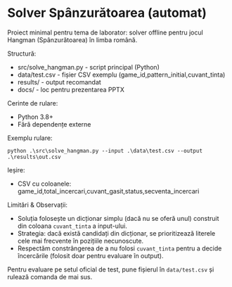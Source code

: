 # Solver Spânzurătoarea (automat)

Proiect minimal pentru tema de laborator: solver offline pentru jocul Hangman (Spânzurătoarea) în limba română.

Structură:
- src/solve_hangman.py - script principal (Python)
- data/test.csv - fișier CSV exemplu (game_id,pattern_initial,cuvant_tinta)
- results/ - output recomandat
- docs/ - loc pentru prezentarea PPTX

Cerinte de rulare:
- Python 3.8+
- Fără dependențe externe

Exemplu rulare:

```pwsh
python .\src\solve_hangman.py --input .\data\test.csv --output .\results\out.csv
```

Ieșire:
- CSV cu coloanele: game_id,total_incercari,cuvant_gasit,status,secventa_incercari

Limitări & Observații:
- Soluția folosește un dicționar simplu (dacă nu se oferă unul) construit din coloana `cuvant_tinta` a input-ului.
- Strategia: dacă există candidați din dicționar, se prioritizează literele cele mai frecvente în pozițiile necunoscute.
- Respectăm constrângerea de a nu folosi `cuvant_tinta` pentru a decide încercările (folosit doar pentru evaluare în output).

Pentru evaluare pe setul oficial de test, pune fișierul în `data/test.csv` și rulează comanda de mai sus.
